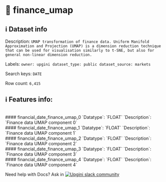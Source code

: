 # 📖 finance_umap 
## ℹ️ Dataset info 
Description: `UMAP transformation of finance data. Uniform Manifold Approximation and Projection (UMAP) is a dimension reduction technique that can be used for visualisation similarly to t-SNE, but also for general non-linear dimension reduction. ` 

Labels: ` owner: upgini ` &nbsp;` dataset_type: public ` &nbsp;` dataset_source: markets ` &nbsp;

Search keys: 
` DATE ` &nbsp;

Row count: `6,415` 

## ℹ️ Features info:
<br/>
#### financial_date_finance_umap_0
`Datatype`: `FLOAT` 
`Description`: `Finance data UMAP component 0`<br/>
#### financial_date_finance_umap_1
`Datatype`: `FLOAT` 
`Description`: `Finance data UMAP component 1`<br/>
#### financial_date_finance_umap_2
`Datatype`: `FLOAT` 
`Description`: `Finance data UMAP component 2`<br/>
#### financial_date_finance_umap_3
`Datatype`: `FLOAT` 
`Description`: `Finance data UMAP component 3`<br/>
#### financial_date_finance_umap_4
`Datatype`: `FLOAT` 
`Description`: `Finance data UMAP component 4`


Need help with Docs? Ask in <a href="https://4mlg.short.gy/join-upgini-community"><img alt="Upgini slack community" src="https://img.shields.io/badge/slack-@upgini-orange.svg?logo=slack"></a>